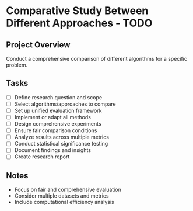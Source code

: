 # Comparative Study Between Different Approaches - TODO

## Project Overview
Conduct a comprehensive comparison of different algorithms for a specific problem.

## Tasks
- [ ] Define research question and scope
- [ ] Select algorithms/approaches to compare
- [ ] Set up unified evaluation framework
- [ ] Implement or adapt all methods
- [ ] Design comprehensive experiments
- [ ] Ensure fair comparison conditions
- [ ] Analyze results across multiple metrics
- [ ] Conduct statistical significance testing
- [ ] Document findings and insights
- [ ] Create research report

## Notes
- Focus on fair and comprehensive evaluation
- Consider multiple datasets and metrics
- Include computational efficiency analysis
